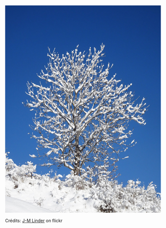 ![Thaïs](/images/2023-01-05.jpg)

Crédits: [J-M Linder](https://www.flickr.com/people/jmverco/) on flickr